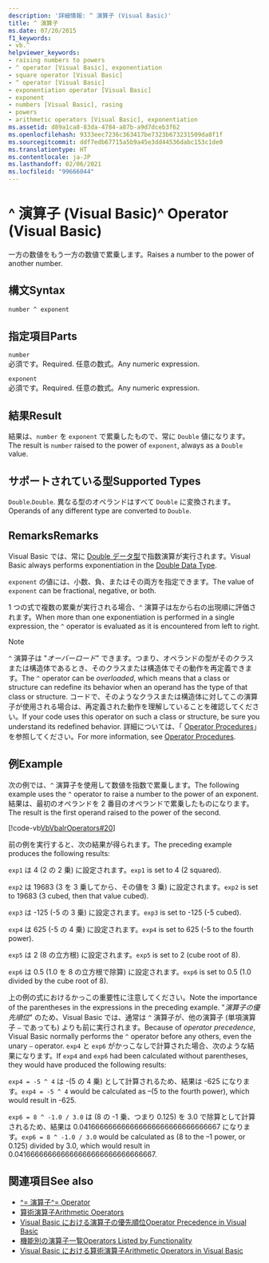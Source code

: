 ```yaml
---
description: '詳細情報: ^ 演算子 (Visual Basic)'
title: ^ 演算子
ms.date: 07/20/2015
f1_keywords:
- vb.^
helpviewer_keywords:
- raising numbers to powers
- ^ operator [Visual Basic], exponentiation
- square operator [Visual Basic]
- ^ operator [Visual Basic]
- exponentiation operator [Visual Basic]
- exponent
- numbers [Visual Basic], rasing
- powers
- arithmetic operators [Visual Basic], exponentiation
ms.assetid: d89a1ca8-83da-4784-a87b-a9d7dceb3f62
ms.openlocfilehash: 9333eec7236c363417be7323b673231509da8f1f
ms.sourcegitcommit: ddf7edb67715a5b9a45e3dd44536dabc153c1de0
ms.translationtype: HT
ms.contentlocale: ja-JP
ms.lasthandoff: 02/06/2021
ms.locfileid: "99666044"
---
```

# <a name="-operator-visual-basic"></a><span data-ttu-id="7ce80-103">^ 演算子 (Visual Basic)</span><span class="sxs-lookup"><span data-stu-id="7ce80-103">^ Operator (Visual Basic)</span></span>

<span data-ttu-id="7ce80-104">一方の数値をもう一方の数値で累乗します。</span><span class="sxs-lookup"><span data-stu-id="7ce80-104">Raises a number to the power of another number.</span></span>

## <a name="syntax"></a><span data-ttu-id="7ce80-105">構文</span><span class="sxs-lookup"><span data-stu-id="7ce80-105">Syntax</span></span>

```vb
number ^ exponent
```

## <a name="parts"></a><span data-ttu-id="7ce80-106">指定項目</span><span class="sxs-lookup"><span data-stu-id="7ce80-106">Parts</span></span>

`number`\
<span data-ttu-id="7ce80-107">必須です。</span><span class="sxs-lookup"><span data-stu-id="7ce80-107">Required.</span></span> <span data-ttu-id="7ce80-108">任意の数式。</span><span class="sxs-lookup"><span data-stu-id="7ce80-108">Any numeric expression.</span></span>

`exponent`\
<span data-ttu-id="7ce80-109">必須です。</span><span class="sxs-lookup"><span data-stu-id="7ce80-109">Required.</span></span> <span data-ttu-id="7ce80-110">任意の数式。</span><span class="sxs-lookup"><span data-stu-id="7ce80-110">Any numeric expression.</span></span>

## <a name="result"></a><span data-ttu-id="7ce80-111">結果</span><span class="sxs-lookup"><span data-stu-id="7ce80-111">Result</span></span>

<span data-ttu-id="7ce80-112">結果は、`number` を `exponent` で累乗したもので、常に `Double` 値になります。</span><span class="sxs-lookup"><span data-stu-id="7ce80-112">The result is `number` raised to the power of `exponent`, always as a `Double` value.</span></span>

## <a name="supported-types"></a><span data-ttu-id="7ce80-113">サポートされている型</span><span class="sxs-lookup"><span data-stu-id="7ce80-113">Supported Types</span></span>

<span data-ttu-id="7ce80-114">`Double`.</span><span class="sxs-lookup"><span data-stu-id="7ce80-114">`Double`.</span></span> <span data-ttu-id="7ce80-115">異なる型のオペランドはすべて `Double` に変換されます。</span><span class="sxs-lookup"><span data-stu-id="7ce80-115">Operands of any different type are converted to `Double`.</span></span>

## <a name="remarks"></a><span data-ttu-id="7ce80-116">Remarks</span><span class="sxs-lookup"><span data-stu-id="7ce80-116">Remarks</span></span>

<span data-ttu-id="7ce80-117">Visual Basic では、常に [Double データ型](../data-types/double-data-type.md)で指数演算が実行されます。</span><span class="sxs-lookup"><span data-stu-id="7ce80-117">Visual Basic always performs exponentiation in the [Double Data Type](../data-types/double-data-type.md).</span></span>

<span data-ttu-id="7ce80-118">`exponent` の値には、小数、負、またはその両方を指定できます。</span><span class="sxs-lookup"><span data-stu-id="7ce80-118">The value of `exponent` can be fractional, negative, or both.</span></span>

<span data-ttu-id="7ce80-119">1 つの式で複数の累乗が実行される場合、`^` 演算子は左から右の出現順に評価されます。</span><span class="sxs-lookup"><span data-stu-id="7ce80-119">When more than one exponentiation is performed in a single expression, the `^` operator is evaluated as it is encountered from left to right.</span></span>

> [!NOTE]
> <span data-ttu-id="7ce80-120">`^` 演算子は "*オーバーロード*" できます。つまり、オペランドの型がそのクラスまたは構造体であるとき、そのクラスまたは構造体でその動作を再定義できます。</span><span class="sxs-lookup"><span data-stu-id="7ce80-120">The `^` operator can be *overloaded*, which means that a class or structure can redefine its behavior when an operand has the type of that class or structure.</span></span> <span data-ttu-id="7ce80-121">コードで、そのようなクラスまたは構造体に対してこの演算子が使用される場合は、再定義された動作を理解していることを確認してください。</span><span class="sxs-lookup"><span data-stu-id="7ce80-121">If your code uses this operator on such a class or structure, be sure you understand its redefined behavior.</span></span> <span data-ttu-id="7ce80-122">詳細については、「 [Operator Procedures](../../programming-guide/language-features/procedures/operator-procedures.md)」を参照してください。</span><span class="sxs-lookup"><span data-stu-id="7ce80-122">For more information, see [Operator Procedures](../../programming-guide/language-features/procedures/operator-procedures.md).</span></span>

## <a name="example"></a><span data-ttu-id="7ce80-123">例</span><span class="sxs-lookup"><span data-stu-id="7ce80-123">Example</span></span>

<span data-ttu-id="7ce80-124">次の例では、`^` 演算子を使用して数値を指数で累乗します。</span><span class="sxs-lookup"><span data-stu-id="7ce80-124">The following example uses the `^` operator to raise a number to the power of an exponent.</span></span> <span data-ttu-id="7ce80-125">結果は、最初のオペランドを 2 番目のオペランドで累乗したものになります。</span><span class="sxs-lookup"><span data-stu-id="7ce80-125">The result is the first operand raised to the power of the second.</span></span>

[!code-vb[VbVbalrOperators#20](~/samples/snippets/visualbasic/VS_Snippets_VBCSharp/VbVbalrOperators/VB/Class1.vb#20)]

<span data-ttu-id="7ce80-126">前の例を実行すると、次の結果が得られます。</span><span class="sxs-lookup"><span data-stu-id="7ce80-126">The preceding example produces the following results:</span></span>

<span data-ttu-id="7ce80-127">`exp1` は 4 (2 の 2 乗) に設定されます。</span><span class="sxs-lookup"><span data-stu-id="7ce80-127">`exp1` is set to 4 (2 squared).</span></span>

<span data-ttu-id="7ce80-128">`exp2` は 19683 (3 を 3 乗してから、その値を 3 乗) に設定されます。</span><span class="sxs-lookup"><span data-stu-id="7ce80-128">`exp2` is set to 19683 (3 cubed, then that value cubed).</span></span>

<span data-ttu-id="7ce80-129">`exp3` は -125 (-5 の 3 乗) に設定されます。</span><span class="sxs-lookup"><span data-stu-id="7ce80-129">`exp3` is set to -125 (-5 cubed).</span></span>

<span data-ttu-id="7ce80-130">`exp4` は 625 (-5 の 4 乗) に設定されます。</span><span class="sxs-lookup"><span data-stu-id="7ce80-130">`exp4` is set to 625 (-5 to the fourth power).</span></span>

<span data-ttu-id="7ce80-131">`exp5` は 2 (8 の立方根) に設定されます。</span><span class="sxs-lookup"><span data-stu-id="7ce80-131">`exp5` is set to 2 (cube root of 8).</span></span>

<span data-ttu-id="7ce80-132">`exp6` は 0.5 (1.0 を 8 の立方根で除算) に設定されます。</span><span class="sxs-lookup"><span data-stu-id="7ce80-132">`exp6` is set to 0.5 (1.0 divided by the cube root of 8).</span></span>

<span data-ttu-id="7ce80-133">上の例の式におけるかっこの重要性に注意してください。</span><span class="sxs-lookup"><span data-stu-id="7ce80-133">Note the importance of the parentheses in the expressions in the preceding example.</span></span> <span data-ttu-id="7ce80-134">"*演算子の優先順位*" のため、Visual Basic では、通常は `^` 演算子が、他の演算子 (単項演算子 `–` であっても) よりも前に実行されます。</span><span class="sxs-lookup"><span data-stu-id="7ce80-134">Because of *operator precedence*, Visual Basic normally performs the `^` operator before any others, even the unary `–` operator.</span></span> <span data-ttu-id="7ce80-135">`exp4` と `exp6` がかっこなしで計算された場合、次のような結果になります。</span><span class="sxs-lookup"><span data-stu-id="7ce80-135">If `exp4` and `exp6` had been calculated without parentheses, they would have produced the following results:</span></span>

<span data-ttu-id="7ce80-136">`exp4 = -5 ^ 4` は -(5 の 4 乗) として計算されるため、結果は -625 になります。</span><span class="sxs-lookup"><span data-stu-id="7ce80-136">`exp4 = -5 ^ 4` would be calculated as –(5 to the fourth power), which would result in -625.</span></span>

<span data-ttu-id="7ce80-137">`exp6 = 8 ^ -1.0 / 3.0` は (8 の -1 乗、つまり 0.125) を 3.0 で除算として計算されるため、結果は 0.041666666666666666666666666666667 になります。</span><span class="sxs-lookup"><span data-stu-id="7ce80-137">`exp6 = 8 ^ -1.0 / 3.0` would be calculated as (8 to the –1 power, or 0.125) divided by 3.0, which would result in 0.041666666666666666666666666666667.</span></span>

## <a name="see-also"></a><span data-ttu-id="7ce80-138">関連項目</span><span class="sxs-lookup"><span data-stu-id="7ce80-138">See also</span></span>

- [<span data-ttu-id="7ce80-139">^= 演算子</span><span class="sxs-lookup"><span data-stu-id="7ce80-139">^= Operator</span></span>](exponentiation-assignment-operator.md)
- [<span data-ttu-id="7ce80-140">算術演算子</span><span class="sxs-lookup"><span data-stu-id="7ce80-140">Arithmetic Operators</span></span>](arithmetic-operators.md)
- [<span data-ttu-id="7ce80-141">Visual Basic における演算子の優先順位</span><span class="sxs-lookup"><span data-stu-id="7ce80-141">Operator Precedence in Visual Basic</span></span>](operator-precedence.md)
- [<span data-ttu-id="7ce80-142">機能別の演算子一覧</span><span class="sxs-lookup"><span data-stu-id="7ce80-142">Operators Listed by Functionality</span></span>](operators-listed-by-functionality.md)
- [<span data-ttu-id="7ce80-143">Visual Basic における算術演算子</span><span class="sxs-lookup"><span data-stu-id="7ce80-143">Arithmetic Operators in Visual Basic</span></span>](../../programming-guide/language-features/operators-and-expressions/arithmetic-operators.md)

